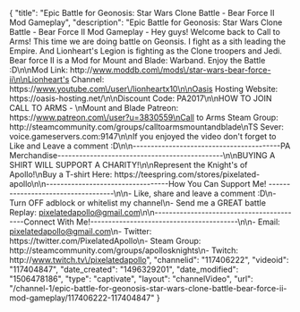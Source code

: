 {
    "title": "Epic Battle for Geonosis: Star Wars Clone Battle - Bear Force II Mod Gameplay",
    "description": "Epic Battle for Geonosis: Star Wars Clone Battle - Bear Force II Mod Gameplay - Hey guys!  Welcome back to Call to Arms!  This time we are doing battle on Geonsis.  I fight as a sith leading the Empire.  And Lionheart's Legion is fighting as the Clone troopers and Jedi.  Bear force II is a Mod for Mount and Blade: Warband.  Enjoy the Battle :D\n\nMod Link: http:\/\/www.moddb.com\/mods\/star-wars-bear-force-ii\n\nLionheart's Channel: https:\/\/www.youtube.com\/user\/lionheartx10\n\nOasis Hosting Website: https:\/\/oasis-hosting.net\/\n\nDiscount Code: PA2017\n\nHOW TO JOIN CALL TO ARMS - \nMount and Blade Patreon: https:\/\/www.patreon.com\/user?u=3830559\nCall to Arms Steam Group: http:\/\/steamcommunity.com\/groups\/calltoarmsmountandblade\nTS Sever: voice.gameservers.com:9147\n\nIf you enjoyed the video don't forget to Like and Leave a comment :D\n\n-----------------------------------------PA Merchandise----------------------------------------------\n\nBUYING A SHIRT WILL SUPPORT A CHARITY!\n\nRepresent the Knight's of Apollo!\nBuy a T-shirt Here: https:\/\/teespring.com\/stores\/pixelated-apollo\n\n----------------------------------How You Can Support Me! -----------------------------------\n\n- Like, share and leave a comment :D\n- Turn OFF adblock or whitelist my channel\n- Send me a GREAT battle Replay: pixelatedapollo@gmail.com\n\n------------------------------------------Connect With Me!-----------------------------------------\n\n- Email: pixelatedapollo@gmail.com\n- Twitter: https:\/\/twitter.com\/PixelatedApollo\n- Steam Group:  http:\/\/steamcommunity.com\/groups\/apollosknights\n- Twitch: http:\/\/www.twitch.tv\/pixelatedapollo",
    "channelid": "117406222",
    "videoid": "117404847",
    "date_created": "1496329201",
    "date_modified": "1506478186",
    "type": "captivate",
    "layout": "channelVideo",
    "url": "\/channel-1\/epic-battle-for-geonosis-star-wars-clone-battle-bear-force-ii-mod-gameplay\/117406222-117404847"
}